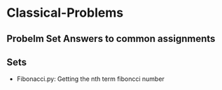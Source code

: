 # Classical-Problems
## Probelm Set Answers to common assignments

## Sets
* Fibonacci.py: Getting the nth term fiboncci number
